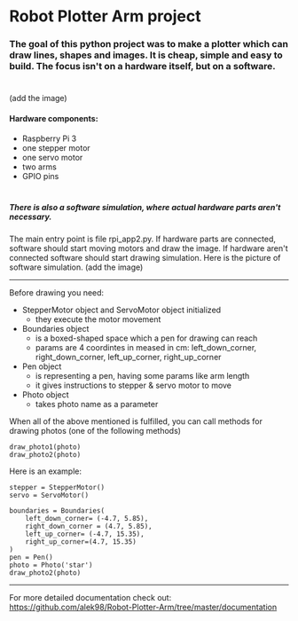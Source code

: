 # Robot Plotter Arm project

### The goal of this python project was to make a plotter which can draw lines, shapes and images. It is cheap, simple and easy to build. The focus isn't on a hardware itself, but on a software.
#
#


(add the image)
#### Hardware components:
 - Raspberry Pi 3
 - one stepper motor
 - one servo motor
 - two arms
 - GPIO pins


#
#
#
##### There is also a software simulation, where actual hardware parts aren't necessary. 
The main entry point is file rpi_app2.py. 
If hardware parts are connected, software should start moving motors and draw the image. If hardware aren't connected software should start drawing simulation. Here is the picture of software simulation.
(add the image)

***
Before drawing you need:
- StepperMotor object and ServoMotor object initialized
    - they execute the motor movement 
- Boundaries object 
    - is a boxed-shaped space which a pen for drawing can reach
    - params are 4 coordintes in meased in cm: left_down_corner, right_down_corner, left_up_corner, right_up_corner
- Pen object
    - is representing a pen, having some params like arm length
    - it gives instructions to stepper & servo motor to move
- Photo object
    -  takes photo name as a parameter
    
When all of the above mentioned is fulfilled, you can call methods for drawing photos (one of the following methods)
```
draw_photo1(photo)
draw_photo2(photo)
```

Here is an example:
```
stepper = StepperMotor()
servo = ServoMotor()

boundaries = Boundaries(
    left_down_corner= (-4.7, 5.85),
    right_down_corner = (4.7, 5.85),
    left_up_corner= (-4.7, 15.35),
    right_up_corner=(4.7, 15.35)
)
pen = Pen()
photo = Photo('star')
draw_photo2(photo)
```

***
For more detailed documentation check out:
https://github.com/alek98/Robot-Plotter-Arm/tree/master/documentation



